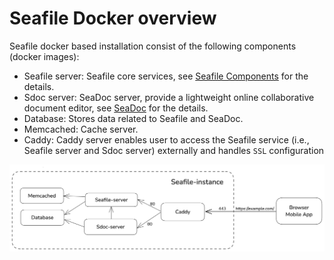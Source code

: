 # Seafile Docker overview

Seafile docker based installation consist of the following components (docker images):

- Seafile server: Seafile core services, see [Seafile Components](../introduction/components.md) for the details.
- Sdoc server: SeaDoc server, provide a lightweight online collaborative document editor, see [SeaDoc](../extension/extra_components/setup_seadoc.md#architecture) for the details.
- Database: Stores data related to Seafile and SeaDoc.
- Memcached: Cache server.
- Caddy: Caddy server enables user to access the Seafile service (i.e., Seafile server and Sdoc server) externally and handles `SSL` configuration

![Seafile Docker Structure](../images/seafile-12.0-docker-structure.png)
